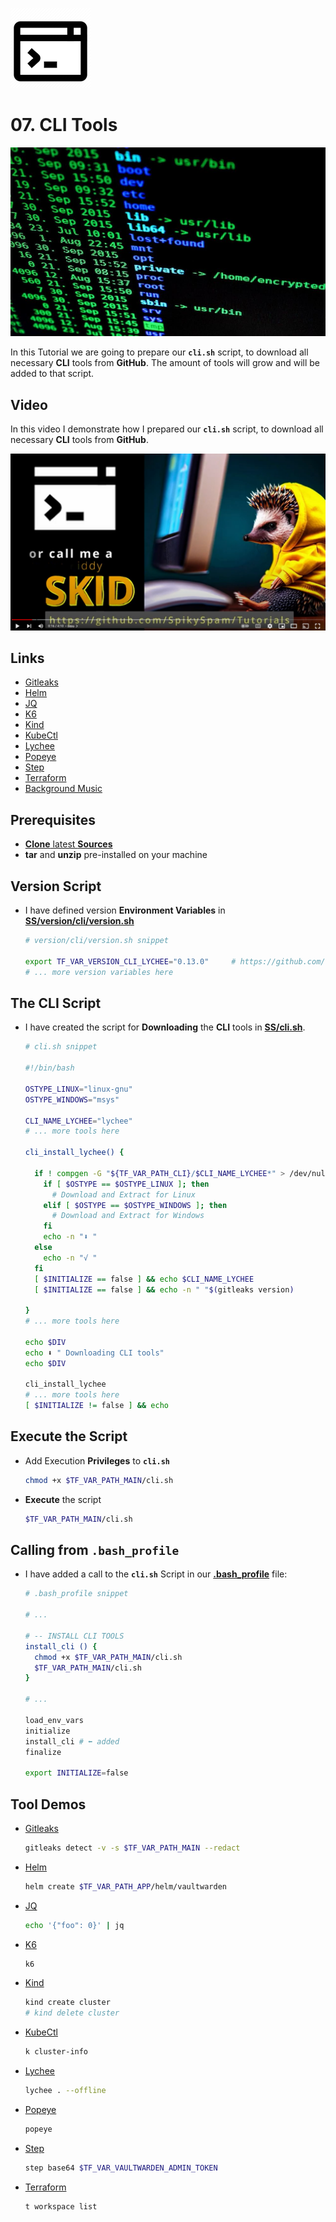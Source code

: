 ![CLI Logo](_assets/images/cli.png)
# 07. CLI Tools

![CLI Banner](_assets/images/cli_banner.png)

In this Tutorial we are going to prepare our **`cli.sh`** script, to download all necessary **CLI** tools from **GitHub**. The amount of tools will grow and will be added to that script.

## Video

In this video I demonstrate how I prepared our **`cli.sh`** script, to download all necessary **CLI** tools from **GitHub**.

[![Video](_assets/images/cli_video.png)](https://youtu.be/L6_Wc0MdsP8)

## Links

- [Gitleaks](https://github.com/gitleaks/gitleaks)
- [Helm](https://github.com/helm/helm)
- [JQ](https://github.com/jqlang/jq)
- [K6](https://github.com/grafana/k6)
- [Kind](https://github.com/kubernetes-sigs/kind)
- [KubeCtl](https://kubernetes.io/docs/tasks/tools)
- [Lychee](https://github.com/lycheeverse/lychee)
- [Popeye](https://github.com/derailed/popeye)
- [Step](https://github.com/smallstep/cli)
- [Terraform](https://github.com/hashicorp/terraform)
- [Background Music](https://freesound.org/people/Migfus20/sounds/683265)

## Prerequisites

- [**Clone** latest **Sources**](../05_databases/README.md#latest-sources)
- **tar** and **unzip** pre-installed on your machine

## Version Script

- I have defined version **Environment Variables** in **[SS/version/cli/version.sh](../SS/SS/version/cli/version.sh)**
  ```bash
  # version/cli/version.sh snippet

  export TF_VAR_VERSION_CLI_LYCHEE="0.13.0"     # https://github.com/lycheeverse/lychee/releases
  # ... more version variables here
  ```

## The CLI Script

- I have created the script for **Downloading** the **CLI** tools in **[SS/cli.sh](../SS/SS/cli.sh)**.
  ```bash
  # cli.sh snippet

  #!/bin/bash

  OSTYPE_LINUX="linux-gnu"
  OSTYPE_WINDOWS="msys"

  CLI_NAME_LYCHEE="lychee"
  # ... more tools here

  cli_install_lychee() {

    if ! compgen -G "${TF_VAR_PATH_CLI}/$CLI_NAME_LYCHEE*" > /dev/null; then
      if [ $OSTYPE == $OSTYPE_LINUX ]; then
        # Download and Extract for Linux
      elif [ $OSTYPE == $OSTYPE_WINDOWS ]; then
        # Download and Extract for Windows
      fi
      echo -n "⬇ "
    else
      echo -n "√ "
    fi
    [ $INITIALIZE == false ] && echo $CLI_NAME_LYCHEE
    [ $INITIALIZE == false ] && echo -n " "$(gitleaks version)

  }
  # ... more tools here

  echo $DIV
  echo ⬇️ " Downloading CLI tools"
  echo $DIV

  cli_install_lychee
  # ... more tools here
  [ $INITIALIZE != false ] && echo

  ```

## Execute the Script

- Add Execution **Privileges** to **`cli.sh`**
  ```bash
  chmod +x $TF_VAR_PATH_MAIN/cli.sh
  ```

- **Execute** the script
  ```bash
  $TF_VAR_PATH_MAIN/cli.sh
  ```

## Calling from **`.bash_profile`**

- I have added a call to the **`cli.sh`** Script in our **[.bash_profile](../SS/.bash_profile_public)** file:
  ```bash
  # .bash_profile snippet

  # ...

  # -- INSTALL CLI TOOLS
  install_cli () {
    chmod +x $TF_VAR_PATH_MAIN/cli.sh
    $TF_VAR_PATH_MAIN/cli.sh
  }
  
  # ...
  
  load_env_vars
  initialize
  install_cli # ⬅️ added
  finalize
  
  export INITIALIZE=false
  ```

## Tool Demos

- [Gitleaks](https://github.com/gitleaks/gitleaks)
  ```bash
  gitleaks detect -v -s $TF_VAR_PATH_MAIN --redact
  ```
- [Helm](https://github.com/helm/helm)
  ```bash
  helm create $TF_VAR_PATH_APP/helm/vaultwarden
  ```
- [JQ](https://github.com/jqlang/jq)
  ```bash
  echo '{"foo": 0}' | jq
  ```
- [K6](https://github.com/grafana/k6)
  ```bash
  k6
  ```
- [Kind](https://github.com/kubernetes-sigs/kind)
  ```bash
  kind create cluster
  # kind delete cluster
  ```
- [KubeCtl](https://kubernetes.io/docs/tasks/tools)
  ```bash
  k cluster-info
  ```
- [Lychee](https://github.com/lycheeverse/lychee)
  ```bash
  lychee . --offline
  ```
- [Popeye](https://github.com/derailed/popeye)
  ```bash
  popeye
  ```
- [Step](https://github.com/smallstep/cli)
  ```bash
  step base64 $TF_VAR_VAULTWARDEN_ADMIN_TOKEN
  ```
- [Terraform](https://github.com/hashicorp/terraform)
  ```bash
  t workspace list
  ```
